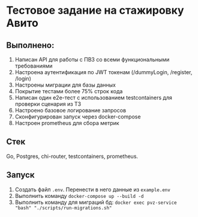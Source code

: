 # Тестовое задание на стажировку Авито

## Выполнено:

1. Написан API для работы с ПВЗ со всеми функциональными требованиями
2. Настроена аутентификация по JWT токенам (/dummyLogin, /register, /login)
3. Настроены миграции для базы данных
4. Покрытие тестами более 75% строк кода
5. Написан один e2e-тест с использованием testcontainers для проверки сценария из ТЗ
6. Настроено базовое логирование запросов
7. Сконфигурирован запуск через docker-compose
8. Настроен prometheus для сбора метрик

## Стек

Go, Postgres, chi-router, testcontainers, prometheus.

## Запуск

1. Создать файл `.env`. Перенести в него данные из `example.env`
2. Выполнить команду `docker-compose up --build -d`
3. Выполнить команду для миграций бд: `docker exec pvz-service "bash" "./scripts/run-migrations.sh"`

